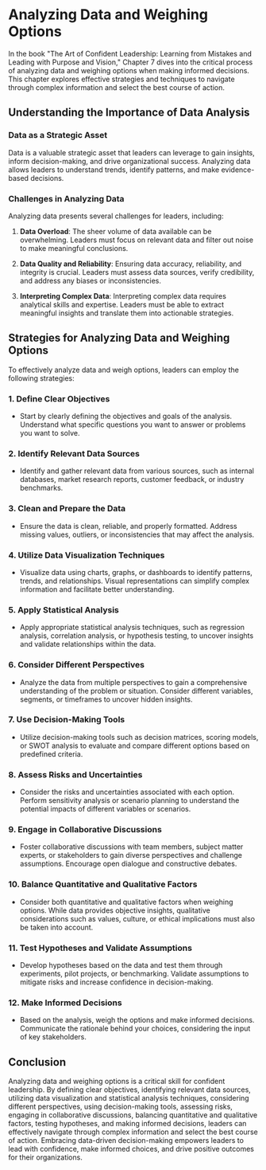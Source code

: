 Analyzing Data and Weighing Options
==============================================

In the book "The Art of Confident Leadership: Learning from Mistakes and Leading with Purpose and Vision," Chapter 7 dives into the critical process of analyzing data and weighing options when making informed decisions. This chapter explores effective strategies and techniques to navigate through complex information and select the best course of action.

**Understanding the Importance of Data Analysis**
-------------------------------------------------

### **Data as a Strategic Asset**

Data is a valuable strategic asset that leaders can leverage to gain insights, inform decision-making, and drive organizational success. Analyzing data allows leaders to understand trends, identify patterns, and make evidence-based decisions.

### **Challenges in Analyzing Data**

Analyzing data presents several challenges for leaders, including:

1. **Data Overload**: The sheer volume of data available can be overwhelming. Leaders must focus on relevant data and filter out noise to make meaningful conclusions.

2. **Data Quality and Reliability**: Ensuring data accuracy, reliability, and integrity is crucial. Leaders must assess data sources, verify credibility, and address any biases or inconsistencies.

3. **Interpreting Complex Data**: Interpreting complex data requires analytical skills and expertise. Leaders must be able to extract meaningful insights and translate them into actionable strategies.

**Strategies for Analyzing Data and Weighing Options**
------------------------------------------------------

To effectively analyze data and weigh options, leaders can employ the following strategies:

### **1. Define Clear Objectives**

* Start by clearly defining the objectives and goals of the analysis. Understand what specific questions you want to answer or problems you want to solve.

### **2. Identify Relevant Data Sources**

* Identify and gather relevant data from various sources, such as internal databases, market research reports, customer feedback, or industry benchmarks.

### **3. Clean and Prepare the Data**

* Ensure the data is clean, reliable, and properly formatted. Address missing values, outliers, or inconsistencies that may affect the analysis.

### **4. Utilize Data Visualization Techniques**

* Visualize data using charts, graphs, or dashboards to identify patterns, trends, and relationships. Visual representations can simplify complex information and facilitate better understanding.

### **5. Apply Statistical Analysis**

* Apply appropriate statistical analysis techniques, such as regression analysis, correlation analysis, or hypothesis testing, to uncover insights and validate relationships within the data.

### **6. Consider Different Perspectives**

* Analyze the data from multiple perspectives to gain a comprehensive understanding of the problem or situation. Consider different variables, segments, or timeframes to uncover hidden insights.

### **7. Use Decision-Making Tools**

* Utilize decision-making tools such as decision matrices, scoring models, or SWOT analysis to evaluate and compare different options based on predefined criteria.

### **8. Assess Risks and Uncertainties**

* Consider the risks and uncertainties associated with each option. Perform sensitivity analysis or scenario planning to understand the potential impacts of different variables or scenarios.

### **9. Engage in Collaborative Discussions**

* Foster collaborative discussions with team members, subject matter experts, or stakeholders to gain diverse perspectives and challenge assumptions. Encourage open dialogue and constructive debates.

### **10. Balance Quantitative and Qualitative Factors**

* Consider both quantitative and qualitative factors when weighing options. While data provides objective insights, qualitative considerations such as values, culture, or ethical implications must also be taken into account.

### **11. Test Hypotheses and Validate Assumptions**

* Develop hypotheses based on the data and test them through experiments, pilot projects, or benchmarking. Validate assumptions to mitigate risks and increase confidence in decision-making.

### **12. Make Informed Decisions**

* Based on the analysis, weigh the options and make informed decisions. Communicate the rationale behind your choices, considering the input of key stakeholders.

**Conclusion**
--------------

Analyzing data and weighing options is a critical skill for confident leadership. By defining clear objectives, identifying relevant data sources, utilizing data visualization and statistical analysis techniques, considering different perspectives, using decision-making tools, assessing risks, engaging in collaborative discussions, balancing quantitative and qualitative factors, testing hypotheses, and making informed decisions, leaders can effectively navigate through complex information and select the best course of action. Embracing data-driven decision-making empowers leaders to lead with confidence, make informed choices, and drive positive outcomes for their organizations.

